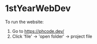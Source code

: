 # 1stYearWebDev

To run the website:
1. Go to https://phcode.dev/
2. Click 'file' -> 'open folder' -> project file
